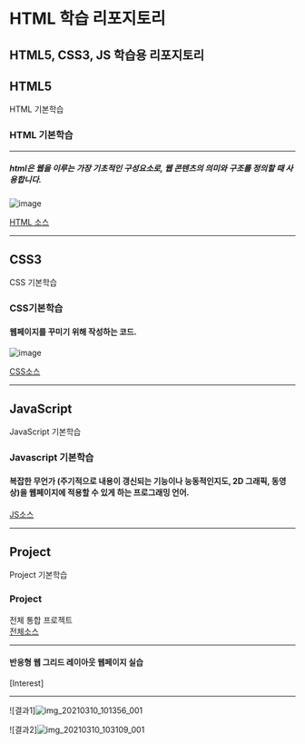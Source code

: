 # HTML 학습 리포지토리
HTML5, CSS3, JS 학습용 리포지토리
--------------------------------


## HTML5
HTML 기본학습

### HTML 기본학습
--------------------------------------
##### html은 웹을 이루는 가장 기초적인 구성요소로, 웹 콘텐츠의 의미와 구조를 정의할 때 사용합니다.

![image](https://user-images.githubusercontent.com/77951833/126602583-2ef4eda7-81e7-4d0e-a0aa-d64729abef34.png)

[HTML 소스](https://github.com/tjdwn6459/StudyHtml/tree/main/01_HTML)

---------------------------------------
## CSS3
CSS 기본학습 

### CSS기본학습
#### 웹페이지를 꾸미기 위해 작성하는 코드. 

![image](https://user-images.githubusercontent.com/77951833/126602723-35137ed8-63a7-4462-8b1c-a4592c755291.png)

[CSS소스](https://github.com/tjdwn6459/StudyHtml/tree/main/02_CSS)

-------------------------------------

## JavaScript 
JavaScript 기본학습

### Javascript 기본학습
#### 복잡한 무언가 (주기적으로 내용이 갱신되는 기능이나 능동적인지도, 2D 그래픽, 동영상)을 웹페이지에 적용할 수 있게 하는 프로그래밍 언어. 


[JS소스](https://github.com/tjdwn6459/StudyHtml/tree/main/03_javascript)

----------------------------------------

## Project 
Project 기본학습

### Project
전체 통합 프로젝트<br>
[전체소스](https://github.com/tjdwn6459/StudyHtml/tree/main/04_project)

------------------------------------------

#### 반응형 웹 그리드 레이아웃 웹페이지 실습
[Interest]


-------------------------------------------
![결과1]![img_20210310_101356_001](https://user-images.githubusercontent.com/77951833/110561681-74814c00-818b-11eb-8c1f-3795d8b969a3.jpg)

![결과2]![img_20210310_103109_001](https://user-images.githubusercontent.com/77951833/110562044-20c33280-818c-11eb-8ddd-ed292bcea4b7.jpg)
